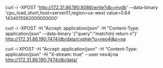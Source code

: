 <!-- Cypher API -->
<!-- curl write data to influxdb db=mydb -->
curl -i -XPOST 'http://172.31.86.190:8086/write?db=mydb' --data-binary 'cpu_load_short,host=server01,region=us-west value=0.64 1434015562000000000'

<!-- curl write data to noetj db=mydb -->
curl -i -XPOST -H "Accept: application/json" -H "Content-Type: application/json" --data-binary '{"query":"match(n) return n"}' http://172.31.86.190:7474/db/data/cypher?u=neo4j&p=na

curl -i XPOST -H "Accept: application/json" -H "Content-Type: application/json" -H "X-stream: true" --user neo4j:na http://172.31.86.190:7474/db/data/






